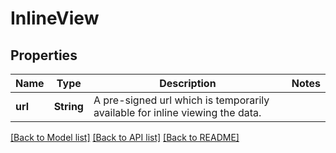 # InlineView

## Properties

Name | Type | Description | Notes
------------ | ------------- | ------------- | -------------
**url** | **String** | A pre-signed url which is temporarily available for inline viewing the data. | 

[[Back to Model list]](../README.md#documentation-for-models) [[Back to API list]](../README.md#documentation-for-api-endpoints) [[Back to README]](../README.md)


